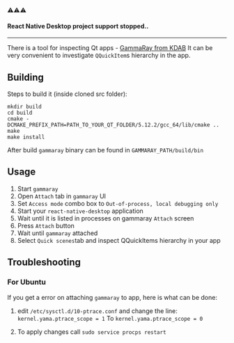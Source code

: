 :warning::warning::warning:
#### React Native Desktop project support stopped..

---
There is a tool for inspecting Qt apps - [GammaRay from KDAB](https://github.com/KDAB/GammaRay)
It can be very convenient to investigate `QQuickItem`s hierarchy in the app.

## Building

Steps to build it (inside cloned src folder):
```
mkdir build
cd build
cmake -DCMAKE_PREFIX_PATH=PATH_TO_YOUR_QT_FOLDER/5.12.2/gcc_64/lib/cmake ..
make
make install
```

After build `gammaray` binary can be found in `GAMMARAY_PATH/build/bin`


## Usage
1. Start `gammaray`
2. Open `Attach` tab in `gammaray` UI
3. Set `Access mode` combo box to `Out-of-process, local debugging only`
4. Start your `react-native-desktop` application
5. Wait until it is listed in processes on gammaray `Attach` screen
6. Press `Attach` button
7. Wait until `gammaray` attached
8. Select `Quick scenes`tab and inspect QQuickItems hierarchy in your app

## Troubleshooting
### For Ubuntu
If you get a error on attaching `gammaray` to app, here is what can be done:

1) edit `/etc/sysctl.d/10-ptrace.conf` and change the line:
`kernel.yama.ptrace_scope = 1`
To
`kernel.yama.ptrace_scope = 0`

2) To apply changes call `sudo service procps restart`
